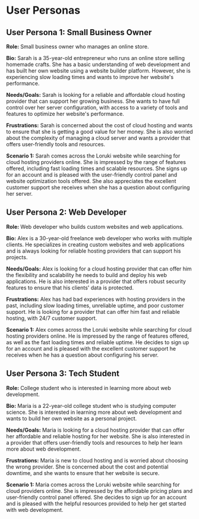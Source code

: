 # User Personas

## User Persona 1: Small Business Owner

**Role:** Small business owner who manages an online store.

**Bio:** Sarah is a 35-year-old entrepreneur who runs an online store selling
homemade crafts. She has a basic understanding of web development and has built
her own website using a website builder platform. However, she is experiencing
slow loading times and wants to improve her website's performance.

**Needs/Goals:** Sarah is looking for a reliable and affordable cloud hosting
provider that can support her growing business. She wants to have full control
over her server configuration, with access to a variety of tools and features to
optimize her website's performance.

**Frustrations:** Sarah is concerned about the cost of cloud hosting and wants
to ensure that she is getting a good value for her money. She is also worried
about the complexity of managing a cloud server and wants a provider that offers
user-friendly tools and resources.

**Scenario 1:** Sarah comes across the Loruki website while searching for cloud
hosting providers online. She is impressed by the range of features offered,
including fast loading times and scalable resources. She signs up for an account
and is pleased with the user-friendly control panel and website optimization
tools offered. She also appreciates the excellent customer support she receives
when she has a question about configuring her server.

## User Persona 2: Web Developer

**Role:** Web developer who builds custom websites and web applications.

**Bio:** Alex is a 30-year-old freelance web developer who works with multiple
clients. He specializes in creating custom websites and web applications and is
always looking for reliable hosting providers that can support his projects.

**Needs/Goals:** Alex is looking for a cloud hosting provider that can offer him
the flexibility and scalability he needs to build and deploy his web
applications. He is also interested in a provider that offers robust security
features to ensure that his clients' data is protected.

**Frustrations:** Alex has had bad experiences with hosting providers in the
past, including slow loading times, unreliable uptime, and poor customer
support. He is looking for a provider that can offer him fast and reliable
hosting, with 24/7 customer support.

**Scenario 1:** Alex comes across the Loruki website while searching for cloud
hosting providers online. He is impressed by the range of features offered, as
well as the fast loading times and reliable uptime. He decides to sign up for an
account and is pleased with the excellent customer support he receives when he
has a question about configuring his server.

## User Persona 3: Tech Student

**Role:** College student who is interested in learning more about web
development.

**Bio:** Maria is a 22-year-old college student who is studying computer
science. She is interested in learning more about web development and wants to
build her own website as a personal project.

**Needs/Goals:** Maria is looking for a cloud hosting provider that can offer
her affordable and reliable hosting for her website. She is also interested in a
provider that offers user-friendly tools and resources to help her learn more
about web development.

**Frustrations:** Maria is new to cloud hosting and is worried about choosing
the wrong provider. She is concerned about the cost and potential downtime, and
she wants to ensure that her website is secure.

**Scenario 1:** Maria comes across the Loruki website while searching for cloud
providers online. She is impressed by the affordable pricing plans and
user-friendly control panel offered. She decides to sign up for an account and
is pleased with the helpful resources provided to help her get started with web
development.
